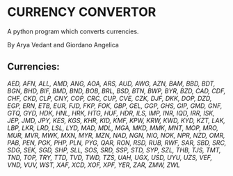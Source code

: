 # CURRENCY CONVERTOR
A python program which converts currencies.

By Arya Vedant and Giordano Angelica

## Currencies: 

_AED, AFN, ALL, AMD, ANG, AOA, ARS, AUD, AWG, AZN,
BAM, BBD, BDT, BGN, BHD, BIF, BMD, BND, BOB, BRL, BSD,
BTN, BWP, BYR, BZD, CAD, CDF, CHF, CKD, CLP, CNY, COP,
CRC, CUP, CVE, CZK, DJF, DKK, DOP, DZD, EGP, ERN, ETB,
EUR, FJD, FKP, FOK, GBP, GEL, GGP, GHS, GIP, GMD, GNF, 
GTQ, GYD, HDK, HNL, HRK, HTG, HUF, HDR, ILS, IMP, INR, 
IQD, IRR, ISK, JEP, JMD, JPY, KES, KGS, KHR, KID, KMF,
KPW, KRW, KWD, KYD, KZT, LAK, LBP, LKR, LRD, LSL, LYD,
MAD, MDL, MGA, MKD, MMK, MNT, MOP, MRO, MUR, MVR, MWK,
MXN, MYR, MZN, NAD, NGN, NIO, NOK, NPR, NZD, OMR, PAB,
PEN, PGK, PHP, PLN, PYG, QAR, RON, RSD, RUB, RWF, SAR,
SBD, SRC, SDG, SEK, SGD, SHP, SLL, SOS, SRD, SSP, STD,
SYP, SZL, THB, TJS, TMT, TND, TOP, TRY, TTD, TVD, TWD,
TZS, UAH, UGX, USD, UYU, UZS, VEF, VND, VUV, WST, XAF, XCD,
XOF, XPF, YER, ZAR, ZMW, ZWL_
